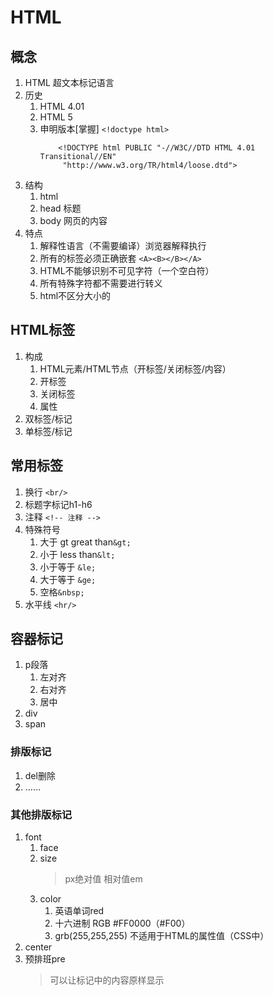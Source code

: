 # HTML
## 概念
1. HTML 超文本标记语言
2. 历史
	1. HTML 4.01
	2. HTML 5
	3. 申明版本[掌握]
		``` <!doctype html> ```
		``` 
			<!DOCTYPE html PUBLIC "-//W3C//DTD HTML 4.01 Transitional//EN"
		     "http://www.w3.org/TR/html4/loose.dtd"> 
		```
3. 结构
	1. html
	2. head 标题
	3. body 网页的内容
4. 特点
	1. 解释性语言（不需要编译）浏览器解释执行
	2. 所有的标签必须正确嵌套
	`<A><B></B></A>`
	3. HTML不能够识别不可见字符（一个空白符）
	4. 所有特殊字符都不需要进行转义
	5. html不区分大小的
## HTML标签
1. 构成
	1. HTML元素/HTML节点（开标签/关闭标签/内容）
	2. 开标签
	3. 关闭标签
	4. 属性
2. 双标签/标记
3. 单标签/标记
## 常用标签
1. 换行
	`<br/>`
2. 标题字标记h1-h6
3. 注释
	`<!-- 注释 -->`
4. 特殊符号
	1. 大于 gt great than`&gt;`
	2. 小于 less than`&lt;` 
	3. 小于等于 `&le;`
	4. 大于等于 `&ge;`
	5. 空格`&nbsp;`
5. 水平线 `<hr/>`
## 容器标记
1. p段落
	1. 左对齐
	2. 右对齐
	3. 居中
2. div
3. span
### 排版标记
1. del删除
2. ……
### 其他排版标记
1. font
	1. face
	2. size
		>px绝对值 相对值em
	3. color
		1. 英语单词red
		2. 十六进制 RGB #FF0000（#F00）
		3. grb(255,255,255) 不适用于HTML的属性值（CSS中）
2. center
3. 预排班pre
	> 可以让标记中的内容原样显示
		 